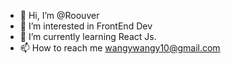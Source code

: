 - 👋 Hi, I’m @Roouver
- 👀 I’m interested in FrontEnd Dev
- 🌱 I’m currently learning React Js.
- 📫 How to reach me wangywangy10@gmail.com

<!---
Roouver/Roouver is a ✨ special ✨ repository because its `README.md` (this file) appears on your GitHub profile.
You can click the Preview link to take a look at your changes.
--->
